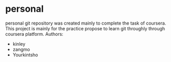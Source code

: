 # personal
personal git repository was created mainly to complete the task of coursera.
This project is mainly for the practice propose to learn git throughly through coursera platform.
Authors:
- kinley
- zangmo
- Yourkintsho
